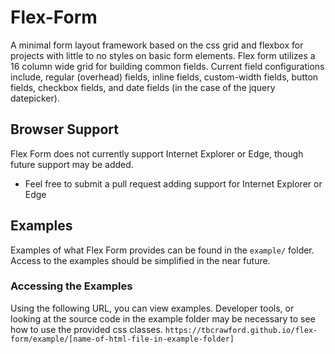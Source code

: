 # Flex-Form
A minimal form layout framework based on the css grid and flexbox for projects with little to no styles on basic form elements. 
Flex form utilizes a 16 column wide grid for building common fields. Current field configurations include, regular (overhead) fields, inline fields, custom-width fields, button fields, checkbox fields, and date fields (in the case of the jquery datepicker).

## Browser Support
Flex Form does not currently support Internet Explorer or Edge, though future support may be added.
- Feel free to submit a pull request adding support for Internet Explorer or Edge

## Examples
Examples of what Flex Form provides can be found in the `example/` folder.
Access to the examples should be simplified in the near future.

### Accessing the Examples
Using the following URL, you can view examples. Developer tools, or looking at the source code in the example folder may be necessary to see how to use the provided css classes.
`https://tbcrawford.github.io/flex-form/example/[name-of-html-file-in-example-folder]`
